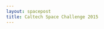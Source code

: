 ```yaml
---
layout: spacepost
title: Caltech Space Challenge 2015
---
```


<p>
</p>

<!--<a href="/Space">Back...</a>--->